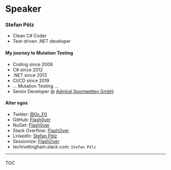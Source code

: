 # Speaker

### Stefan Pölz
* Clean C# Coder
* Test-driven .NET developer

#### My journey to Mutation Testing
* Coding since 2008
* C# since 2012
* .NET since 2013
* CI/CD since 2019
* ... Mutation Testing ...
* Senior Developer @ [Admiral Sportwetten GmbH](https://www.admiral.ag/)

#### Alter egos
* Twitter: [@0x_F0](https://twitter.com/0x_F0)
* GitHub: [Flash0ver](https://github.com/Flash0ver)
* NuGet: [Flash0ver](https://www.nuget.org/profiles/Flash0ver)
* Stack Overflow: [FlashOver](https://stackoverflow.com/users/10167996/flashover)
* LinkedIn: [Stefan Pölz](https://www.linkedin.com/in/stefan-pölz-068a271a1/)
* Sessionize: [FlashOver](https://sessionize.com/FlashOver)
* technottingham.slack.com: `Stefan Pölz`

---
###### [TOC](./TOC.md)
